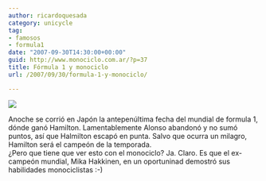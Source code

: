 ```yaml
---
author: ricardoquesada
category: unicycle
tag:
- famosos
- formula1
date: "2007-09-30T14:30:00+00:00"
guid: http://www.monociclo.com.ar/?p=37
title: Fórmula 1 y monociclo
url: /2007/09/30/formula-1-y-monociclo/

---
```


[![](http://www.unicyclist.org/pics/MikaHakkinen.jpg)](http://www.unicyclist.org/pics/MikaHakkinen.jpg)

Anoche se corrió en Japón la antepenúltima fecha del mundial de formula 1, dónde
ganó Hamilton.
Lamentablemente Alonso abandonó y no sumó puntos, así que Halmilton escapó en
punta. Salvo que ocurra un milagro, Hamilton será el campeón de la temporada.  
¿Pero que tiene que ver esto con el monociclo? Ja. Claro. Es que el ex-campeón
mundial, Mika Hakkinen, en un oportuninad demostró sus habilidades
monociclistas :-)
